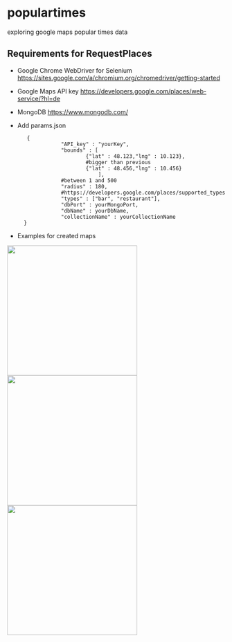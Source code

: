 # populartimes
exploring google maps popular times data
## Requirements for RequestPlaces
+ Google Chrome WebDriver for Selenium
    https://sites.google.com/a/chromium.org/chromedriver/getting-started
+ Google Maps API key https://developers.google.com/places/web-service/?hl=de
+ MongoDB https://www.mongodb.com/
+ Add params.json

         {
                    "API_key" : "yourKey",
                    "bounds" : [
                            {"lat" : 48.123,"lng" : 10.123},
                            #bigger than previous
                            {"lat" : 48.456,"lng" : 10.456}
                                ],
                    #between 1 and 500
                    "radius" : 180,
                    #https://developers.google.com/places/supported_types
                    "types" : ["bar", "restaurant"], 
                    "dbPort" : yourMongoPort,
                    "dbName" : yourDbName,
                    "collectionName" : yourCollectionName
        }

+ Examples for created maps
<img src="https://raw.githubusercontent.com/m-wrzr/populartimes/content/5-20.png" width="300px">
<img src="https://raw.githubusercontent.com/m-wrzr/populartimes/content/5-21.png" width="300px">
<img src="https://raw.githubusercontent.com/m-wrzr/populartimes/content/5-22.png" width="300px">

